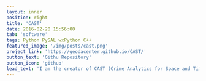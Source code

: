 ```yaml
---
layout: inner
position: right 
title: 'CAST'
date: 2016-02-20 15:56:00
tab: 'software'
tags: Python PySAL wxPython C++
featured_image: '/img/posts/cast.png'
project_link: 'https://geodacenter.github.io/CAST/'
button_text: 'Githu Repository'
button_icon: 'github'
lead_text: 'I am the creator of CAST (Crime Analytics for Space and Time), which is an open-source software for analyzing crime events in a space-time framework. It is written in Python and C++. It has been assessed by the RAND Corporation: no known program offers the capabilities in CAST with a greater emphasis on temporal trends, crime analysts may find this geospatial software tool a valuable addition to their toolkits.'
---
```

